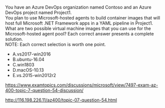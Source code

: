 You have an Azure DevOps organization named Contoso and an Azure DevOps project named Project1.<br/>You plan to use Microsoft-hosted agents to build container images that will host full Microsoft .NET Framework apps in a YAML pipeline in Project1.<br/>What are two possible virtual machine images that you can use for the Microsoft-hosted agent pool? Each correct answer presents a complete solution.<br/>NOTE: Each correct selection is worth one point.<br/><ul><li class="multi-choice-item"><span class="multi-choice-letter" data-choice-letter="A">A.</span>vs2017-win2016</li><li class="multi-choice-item correct-hidden"><span class="multi-choice-letter" data-choice-letter="B">B.</span>ubuntu-16.04</li><li class="multi-choice-item correct-hidden"><span class="multi-choice-letter" data-choice-letter="C">C.</span>win1803</li><li class="multi-choice-item"><span class="multi-choice-letter" data-choice-letter="D">D.</span>macOS-10.13</li><li class="multi-choice-item"><span class="multi-choice-letter" data-choice-letter="E">E.</span>vs.2015-win2012r2</li></ul><p><a href="https://www.examtopics.com/discussions/microsoft/view/7497-exam-az-400-topic-7-question-54-discussion/">https://www.examtopics.com/discussions/microsoft/view/7497-exam-az-400-topic-7-question-54-discussion/</a></p><p><a href="http://116.198.226.11/az400/topic-07-question-54.html">http://116.198.226.11/az400/topic-07-question-54.html</a></p><script src="https://giscus.app/client.js"                    data-repo="azsamples/az204"                    data-repo-id="R_kgDOMRXzDQ"                    data-category="General"                    data-category-id="DIC_kwDOMRXzDc4Cgi27"                    data-mapping="pathname"                    data-strict="1"                    data-reactions-enabled="0"                    data-emit-metadata="0"                    data-input-position="bottom"                    data-theme="preferred_color_scheme"                    data-lang="en"                    crossorigin="anonymous"                    async>                    </script>
